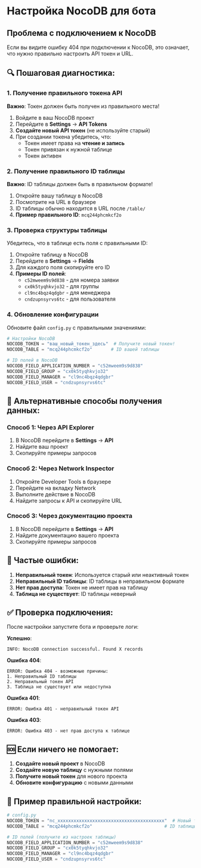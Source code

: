 # Настройка NocoDB для бота

## Проблема с подключением к NocoDB

Если вы видите ошибку 404 при подключении к NocoDB, это означает, что нужно правильно настроить API токен и URL.

## 🔍 Пошаговая диагностика:

### 1. Получение правильного токена API

**Важно**: Токен должен быть получен из правильного места!

1. Войдите в ваш NocoDB проект
2. Перейдите в **Settings** → **API Tokens**
3. **Создайте новый API токен** (не используйте старый)
4. При создании токена убедитесь, что:
   - Токен имеет права на **чтение и запись**
   - Токен привязан к нужной таблице
   - Токен активен

### 2. Получение правильного ID таблицы

**Важно**: ID таблицы должен быть в правильном формате!

1. Откройте вашу таблицу в NocoDB
2. Посмотрите на URL в браузере
3. ID таблицы обычно находится в URL после `/table/`
4. **Пример правильного ID**: `mcq244phcmkcf2o`

### 3. Проверка структуры таблицы

Убедитесь, что в таблице есть поля с правильными ID:

1. Откройте таблицу в NocoDB
2. Перейдите в **Settings** → **Fields**
3. Для каждого поля скопируйте его ID
4. **Примеры ID полей**:
   - `c52mweem9s9d838` - для номера заявки
   - `cx0k5tyqhkvjo32` - для группы
   - `cl9nc4bqz4qdgbr` - для менеджера
   - `cndzupnsyrvs6tc` - для пользователя

### 4. Обновление конфигурации

Обновите файл `config.py` с правильными значениями:

```python
# Настройки NocoDB
NOCODB_TOKEN = "ваш_новый_токен_здесь"  # Получите новый токен!
NOCODB_TABLE = "mcq244phcmkcf2o"       # ID вашей таблицы

# ID полей в NocoDB
NOCODB_FIELD_APPLICATION_NUMBER = "c52mweem9s9d838"
NOCODB_FIELD_GROUP = "cx0k5tyqhkvjo32"
NOCODB_FIELD_MANAGER = "cl9nc4bqz4qdgbr"
NOCODB_FIELD_USER = "cndzupnsyrvs6tc"
```

## 🔧 Альтернативные способы получения данных:

### Способ 1: Через API Explorer
1. В NocoDB перейдите в **Settings** → **API**
2. Найдите ваш проект
3. Скопируйте примеры запросов

### Способ 2: Через Network Inspector
1. Откройте Developer Tools в браузере
2. Перейдите на вкладку Network
3. Выполните действие в NocoDB
4. Найдите запросы к API и скопируйте URL

### Способ 3: Через документацию проекта
1. В NocoDB перейдите в **Settings** → **API**
2. Найдите документацию вашего проекта
3. Скопируйте примеры запросов

## 🚨 Частые ошибки:

1. **Неправильный токен**: Используется старый или неактивный токен
2. **Неправильный ID таблицы**: ID таблицы в неправильном формате
3. **Нет прав доступа**: Токен не имеет прав на таблицу
4. **Таблица не существует**: ID таблицы неверный

## ✅ Проверка подключения:

После настройки запустите бота и проверьте логи:

**Успешно**:
```
INFO: NocoDB connection successful. Found X records
```

**Ошибка 404**:
```
ERROR: Ошибка 404 - возможные причины:
1. Неправильный ID таблицы
2. Неправильный токен API
3. Таблица не существует или недоступна
```

**Ошибка 401**:
```
ERROR: Ошибка 401 - неправильный токен API
```

**Ошибка 403**:
```
ERROR: Ошибка 403 - нет прав доступа к таблице
```

## 🆘 Если ничего не помогает:

1. **Создайте новый проект** в NocoDB
2. **Создайте новую таблицу** с нужными полями
3. **Получите новый токен** для нового проекта
4. **Обновите конфигурацию** с новыми данными

## 📝 Пример правильной настройки:

```python
# config.py
NOCODB_TOKEN = "nc_xxxxxxxxxxxxxxxxxxxxxxxxxxxxxxxxxxxxxxxx"  # Новый токен
NOCODB_TABLE = "mcq244phcmkcf2o"                           # ID таблицы

# ID полей (получите из настроек таблицы)
NOCODB_FIELD_APPLICATION_NUMBER = "c52mweem9s9d838"
NOCODB_FIELD_GROUP = "cx0k5tyqhkvjo32"
NOCODB_FIELD_MANAGER = "cl9nc4bqz4qdgbr"
NOCODB_FIELD_USER = "cndzupnsyrvs6tc"
``` 